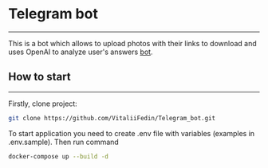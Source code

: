 # Telegram bot
__________________________________________________________________
This is a bot which allows to upload photos with their links to download and uses OpenAI to analyze user's answers [bot](t.me/tour_agency_eon_bot).
## How to start
__________________________________________________________________
Firstly, clone project:
```bash
git clone https://github.com/VitaliiFedin/Telegram_bot.git
```
To start application you need to create .env file with variables (examples in .env.sample). Then run command
```bash
docker-compose up --build -d
```
